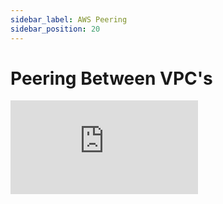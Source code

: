 ```yaml
---
sidebar_label: AWS Peering
sidebar_position: 20
---
```



# Peering Between VPC's

<div style={{ maxWidth: '100%', position: 'relative', paddingBottom: '56.25%', height: 0 }}>
    <iframe style={{ position: 'absolute', top: 0, left: 0, width: '100%', height: '100%' }} src="https://www.youtube.com/embed/8obH3sHcysQ?si=3zX2ISkfaZFh9RYr" title="YouTube video player" frameBorder="0" allow="accelerometer; autoplay; clipboard-write; encrypted-media; gyroscope; picture-in-picture; web-share" referrerPolicy="strict-origin-when-cross-origin" allowFullScreen></iframe>
</div>
